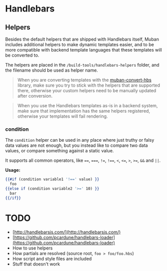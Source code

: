 # Handlebars

## Helpers

Besides the default helpers that are shipped with Handlebars itself, Muban includes additional
helpers to make dynamic templates easier, and to be more compatible with backend template languages
that these templates will be converted to.

The helpers are placed in the `/build-tools/handlebars-helpers` folder, and the filename should be
used as helper name.

> When you are converting templates with the
[muban-convert-hbs](https://github.com/mediamonks/muban-convert-hbs) library, make sure you try to
stick with the helpers that are supported there, otherwise your custom helpers need to be manually
updated after conversion.

> When you use the Handlebars templates as-is in a backend system, make sure that implementation has
the same helpers registered, otherwise your templates will fail rendering.

### condition

The `condition` helper can be used in any place where just truthy or falsy data values are not
enough, but you instead like to compare two data values, or compare something against a static
value.

It supports all common operators, like `==`, `===`, `!=`, `!==`, `<`, `<=`, `>`, `>=`, `&&` and
`||`.

**Usage:**

```handlebars
{{#if (condition variable1 '!==' value) }}
  foo
{{else if (condition variable2 '>=' 10) }}
  bar
{{/if}}
```

# TODO

* [http://handlebarsjs.com/](http://handlebarsjs.com/)
* [https://github.com/pcardune/handlebars-loader](https://github.com/pcardune/handlebars-loader)
* How to use helpers
* How partials are resolved (source root, `foo > foo/foo.hbs`)
* How script and style files are included
* Stuff that doesn't work
